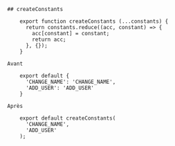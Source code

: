 
    
    ## createConstants
    
        export function createConstants (...constants) {
          return constants.reduce((acc, constant) => {
            acc[constant] = constant;
            return acc;
          }, {});
        }
    
    Avant
    
        export default {
          'CHANGE_NAME': 'CHANGE_NAME',
          'ADD_USER': 'ADD_USER'
        }
    
    Après
    
        export default createConstants(
          'CHANGE_NAME',
          'ADD_USER'
        );
    
    